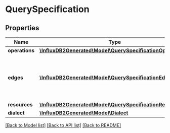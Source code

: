 # QuerySpecification

## Properties
Name | Type | Description | Notes
------------ | ------------- | ------------- | -------------
**operations** | [**\InfluxDB2Generated\Model\QuerySpecificationOperations[]**](QuerySpecificationOperations.md) |  | [optional] 
**edges** | [**\InfluxDB2Generated\Model\QuerySpecificationEdges[]**](QuerySpecificationEdges.md) | list of declaring a parent child id relationship between operations | [optional] 
**resources** | [**\InfluxDB2Generated\Model\QuerySpecificationResources**](QuerySpecificationResources.md) |  | [optional] 
**dialect** | [**\InfluxDB2Generated\Model\Dialect**](Dialect.md) |  | [optional] 

[[Back to Model list]](../README.md#documentation-for-models) [[Back to API list]](../README.md#documentation-for-api-endpoints) [[Back to README]](../README.md)


